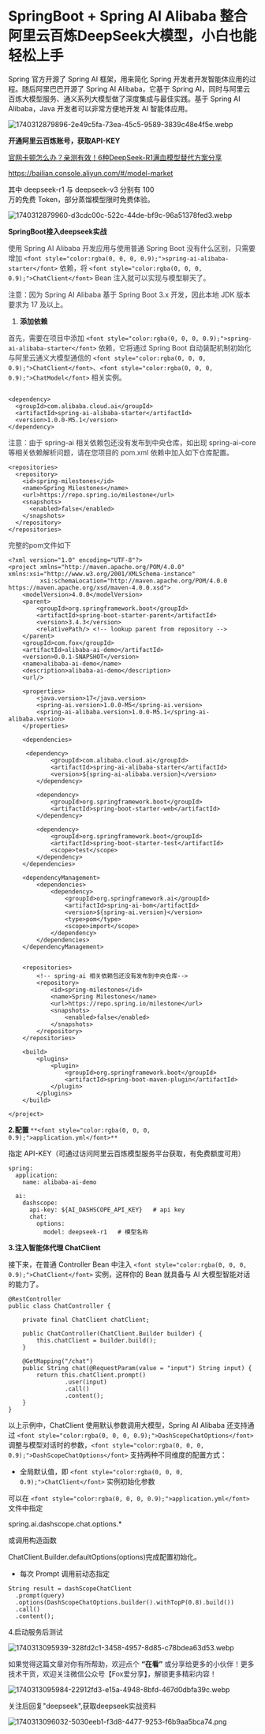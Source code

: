 # SpringBoot + Spring AI Alibaba 整合阿里云百炼DeepSeek大模型，小白也能轻松上手

<font style="color:rgba(0, 0, 0, 0.9);">Spring 官方开源了 Spring AI 框架，用来简化 Spring 开发者开发智能体应用的过程。随后阿里巴巴开源了 Spring AI Alibaba，它基于 Spring AI，同时与阿里云百炼大模型服务、通义系列大模型做了深度集成与最佳实践。基于 Spring AI Alibaba，Java 开发者可以非常方便地开发 AI 智能体应用。</font>

![1740312879896-2e49c5fa-73ea-45c5-9589-3839c48e4f5e.webp](./img/tBCSlVg7zhOV6uHr/1740312879896-2e49c5fa-73ea-45c5-9589-3839c48e4f5e-871342.webp)

**<font style="color:rgba(0, 0, 0, 0.9);">开通阿里云百炼账号，获取API-KEY</font>**

[官网卡顿怎么办？亲测有效！6种DeepSeek-R1满血模型替代方案分享](https://mp.weixin.qq.com/s?__biz=MzU1ODk1NTQ0Mg==&mid=2247485221&idx=1&sn=18f2cfc6b1fcf9ac39fa171e99ae964a&scene=21#wechat_redirect)

<font style="color:rgb(43, 48, 51);">https://bailian.console.aliyun.com/#/model-market</font>

<font style="color:rgb(24, 24, 24);">其中 deepseek-r1 与 deepseek-v3 分别有 100</font><font style="color:rgb(24, 24, 24);">  
</font><font style="color:rgb(24, 24, 24);">万的免费 Token，部分蒸馏模型限时免费体验。</font>

![1740312879960-d3cdc00c-522c-44de-bf9c-96a51378fed3.webp](./img/tBCSlVg7zhOV6uHr/1740312879960-d3cdc00c-522c-44de-bf9c-96a51378fed3-884848.webp)

<font style="color:rgba(0, 0, 0, 0.9);">  
</font>

**<font style="color:rgba(0, 0, 0, 0.9);">SpringBoot接入deepseek实战</font>**

<font style="color:rgb(53, 56, 65);">使用 Spring AI Alibaba 开发应用与使用普通 Spring Boot 没有什么区别，只需要增加 </font>`<font style="color:rgba(0, 0, 0, 0.9);">spring-ai-alibaba-starter</font>`<font style="color:rgb(53, 56, 65);"> 依赖，将 </font>`<font style="color:rgba(0, 0, 0, 0.9);">ChatClient</font>`<font style="color:rgb(53, 56, 65);"> Bean 注入就可以实现与模型聊天了。</font>

<font style="color:rgb(53, 56, 65);">注意：因为 Spring AI Alibaba 基于 Spring Boot 3.x 开发，因此本地 JDK 版本要求为 17 及以上。</font>

1. **<font style="color:rgba(0, 0, 0, 0.9);">添加依赖</font>**

<font style="color:rgb(53, 56, 65);">首先，需要在项目中添加 </font>`<font style="color:rgba(0, 0, 0, 0.9);">spring-ai-alibaba-starter</font>`<font style="color:rgb(53, 56, 65);"> 依赖，它将通过 Spring Boot 自动装配机制初始化与阿里云通义大模型通信的 </font>`<font style="color:rgba(0, 0, 0, 0.9);">ChatClient</font>`<font style="color:rgb(53, 56, 65);">、</font>`<font style="color:rgba(0, 0, 0, 0.9);">ChatModel</font>`<font style="color:rgb(53, 56, 65);"> 相关实例。</font>

```plain

<dependency>
  <groupId>com.alibaba.cloud.ai</groupId>
  <artifactId>spring-ai-alibaba-starter</artifactId>
  <version>1.0.0-M5.1</version>
</dependency>
```

<font style="color:rgb(53, 56, 65);">注意：由于 spring-ai 相关依赖包还没有发布到中央仓库，如出现 spring-ai-core 等相关依赖解析问题，请在您项目的 pom.xml 依赖中加入如下仓库配置。</font>

```plain
<repositories>
  <repository>
    <id>spring-milestones</id>
    <name>Spring Milestones</name>
    <url>https://repo.spring.io/milestone</url>
    <snapshots>
      <enabled>false</enabled>
    </snapshots>
  </repository>
</repositories>
```

<font style="color:rgb(53, 56, 65);">完整的pom文件如下</font>

```plain
<?xml version="1.0" encoding="UTF-8"?>
<project xmlns="http://maven.apache.org/POM/4.0.0" xmlns:xsi="http://www.w3.org/2001/XMLSchema-instance"
         xsi:schemaLocation="http://maven.apache.org/POM/4.0.0 https://maven.apache.org/xsd/maven-4.0.0.xsd">
    <modelVersion>4.0.0</modelVersion>
    <parent>
        <groupId>org.springframework.boot</groupId>
        <artifactId>spring-boot-starter-parent</artifactId>
        <version>3.4.3</version>
        <relativePath/> <!-- lookup parent from repository -->
    </parent>
    <groupId>com.fox</groupId>
    <artifactId>alibaba-ai-demo</artifactId>
    <version>0.0.1-SNAPSHOT</version>
    <name>alibaba-ai-demo</name>
    <description>alibaba-ai-demo</description>
    <url/>

    <properties>
        <java.version>17</java.version>
        <spring-ai.version>1.0.0-M5</spring-ai.version>
        <spring-ai-alibaba.version>1.0.0-M5.1</spring-ai-alibaba.version>
    </properties>

    <dependencies>

     <dependency>
            <groupId>com.alibaba.cloud.ai</groupId>
            <artifactId>spring-ai-alibaba-starter</artifactId>
            <version>${spring-ai-alibaba.version}</version>
        </dependency>

        <dependency>
            <groupId>org.springframework.boot</groupId>
            <artifactId>spring-boot-starter-web</artifactId>
        </dependency>

        <dependency>
            <groupId>org.springframework.boot</groupId>
            <artifactId>spring-boot-starter-test</artifactId>
            <scope>test</scope>
        </dependency>
    </dependencies>

    <dependencyManagement>
        <dependencies>
            <dependency>
                <groupId>org.springframework.ai</groupId>
                <artifactId>spring-ai-bom</artifactId>
                <version>${spring-ai.version}</version>
                <type>pom</type>
                <scope>import</scope>
            </dependency>
        </dependencies>
    </dependencyManagement>


    <repositories>
        <!-- spring-ai 相关依赖包还没有发布到中央仓库-->
        <repository>
            <id>spring-milestones</id>
            <name>Spring Milestones</name>
            <url>https://repo.spring.io/milestone</url>
            <snapshots>
                <enabled>false</enabled>
            </snapshots>
        </repository>
    </repositories>

    <build>
        <plugins>
            <plugin>
                <groupId>org.springframework.boot</groupId>
                <artifactId>spring-boot-maven-plugin</artifactId>
            </plugin>
        </plugins>
    </build>

</project>
```



**<font style="color:rgba(0, 0, 0, 0.9);">2.配置 </font>**`**<font style="color:rgba(0, 0, 0, 0.9);">application.yml</font>**`**<font style="color:rgba(0, 0, 0, 0.9);"> </font>**

<font style="color:rgba(0, 0, 0, 0.9);">指定 API-KEY（可通过访问阿里云百炼模型服务平台获取，有免费额度可用）</font>

```plain
spring:
  application:
    name: alibaba-ai-demo

  ai:
    dashscope:
      api-key: ${AI_DASHSCOPE_API_KEY}   # api key
      chat:
        options:
          model: deepseek-r1   # 模型名称
```



**<font style="color:rgba(0, 0, 0, 0.9);">3.注入智能体代理 ChatClient</font>**

<font style="color:rgba(0, 0, 0, 0.9);">接下来，在普通 Controller Bean 中注入 </font>`<font style="color:rgba(0, 0, 0, 0.9);">ChatClient</font>`<font style="color:rgba(0, 0, 0, 0.9);"> 实例，这样你的 Bean 就具备与 AI 大模型智能对话的能力了。</font>

```plain
@RestController
public class ChatController {

    private final ChatClient chatClient;

    public ChatController(ChatClient.Builder builder) {
        this.chatClient = builder.build();
    }

    @GetMapping("/chat")
    public String chat(@RequestParam(value = "input") String input) {
        return this.chatClient.prompt()
                .user(input)
                .call()
                .content();
    }
}
```



<font style="color:rgba(0, 0, 0, 0.9);">以上示例中，ChatClient 使用默认参数调用大模型，Spring AI Alibaba 还支持通过 </font>`<font style="color:rgba(0, 0, 0, 0.9);">DashScopeChatOptions</font>`<font style="color:rgba(0, 0, 0, 0.9);"> 调整与模型对话时的参数，</font>`<font style="color:rgba(0, 0, 0, 0.9);">DashScopeChatOptions</font>`<font style="color:rgba(0, 0, 0, 0.9);"> 支持两种不同维度的配置方式：</font>

+ <font style="color:rgba(0, 0, 0, 0.9);">全局默认值，即 </font>`<font style="color:rgba(0, 0, 0, 0.9);">ChatClient</font>`<font style="color:rgba(0, 0, 0, 0.9);"> 实例初始化参数</font>

<font style="color:rgba(0, 0, 0, 0.9);">可以在 </font>`<font style="color:rgba(0, 0, 0, 0.9);">application.yml</font>`<font style="color:rgba(0, 0, 0, 0.9);"> 文件中指定 </font>

<font style="color:rgba(0, 0, 0, 0.9);">spring.ai.dashscope.chat.options.*</font><font style="color:rgba(0, 0, 0, 0.9);"> </font>

<font style="color:rgba(0, 0, 0, 0.9);">或调用构造函数 </font>

<font style="color:rgba(0, 0, 0, 0.9);">ChatClient.Builder.defaultOptions(options)</font><font style="color:rgba(0, 0, 0, 0.9);">完成配置初始化。</font>

+ <font style="color:rgba(0, 0, 0, 0.9);">每次 Prompt 调用前动态指定</font>

```plain
String result = dashScopeChatClient
  .prompt(query)
  .options(DashScopeChatOptions.builder().withTopP(0.8).build())
  .call()
  .content();
```

4.启动服务后测试

![1740313095939-328fd2c1-3458-4957-8d85-c78bdea63d53.webp](./img/tBCSlVg7zhOV6uHr/1740313095939-328fd2c1-3458-4957-8d85-c78bdea63d53-933817.webp)

<font style="color:rgba(6, 8, 31, 0.88);">如果觉得这篇文章对你有所帮助，欢迎点个 </font>**“在看”**<font style="color:rgba(6, 8, 31, 0.88);"> 或分享给更多的小伙伴！更多技术干货，欢迎关注微信公众号【Fox爱分享】，解锁更多精彩内容！</font>

![1740313095984-22912fd3-e15a-4948-8bfd-467d0dbfa39c.webp](./img/tBCSlVg7zhOV6uHr/1740313095984-22912fd3-e15a-4948-8bfd-467d0dbfa39c-913108.webp)

关注后回复"deepseek",获取deepseek实战资料

![1740313096032-5030eeb1-f3d8-4477-9253-f6b9aa5bca74.png](./img/tBCSlVg7zhOV6uHr/1740313096032-5030eeb1-f3d8-4477-9253-f6b9aa5bca74-296518.png)

  



